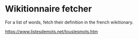 # Wikitionnaire fetcher

For a list of words, fetch their definition in the french wikitionary.

https://www.listesdemots.net/touslesmots.htm
